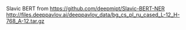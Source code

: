Slavic BERT from https://github.com/deepmipt/Slavic-BERT-NER http://files.deeppavlov.ai/deeppavlov_data/bg_cs_pl_ru_cased_L-12_H-768_A-12.tar.gz

